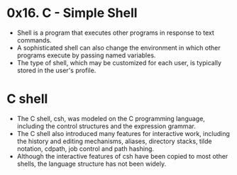 # 0x16. C - Simple Shell
- Shell is a program that executes other programs in response to text commands.
- A sophisticated shell can also change the environment in which other programs execute by passing named variables.
- The type of shell, which may be customized for each user, is typically stored in the user's profile.
# C shell
- The C shell, csh, was modeled on the C programming language, including the control structures and the expression grammar.
- The C shell also introduced many features for interactive work, including the history and editing mechanisms, aliases,
    directory stacks, tilde notation, cdpath, job control and path hashing.
- Although the interactive features of csh have been copied to most other shells, the language structure has not been widely. 

